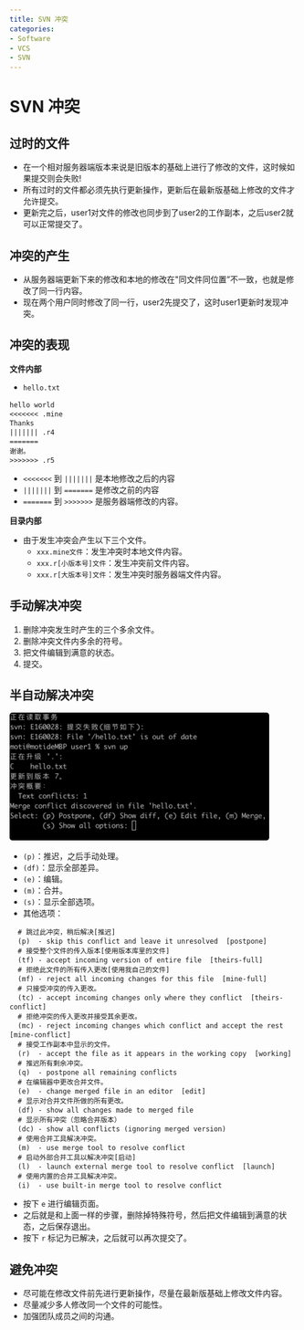 ```yaml
---
title: SVN 冲突
categories:
- Software
- VCS
- SVN
---
```

# SVN 冲突

## 过时的文件

- 在一个相对服务器端版本来说是旧版本的基础上进行了修改的文件，这时候如果提交则会失败!
- 所有过时的文件都必须先执行更新操作，更新后在最新版基础上修改的文件才允许提交。
- 更新完之后，user1对文件的修改也同步到了user2的工作副本，之后user2就可以正常提交了。

## 冲突的产生

- 从服务器端更新下来的修改和本地的修改在"同文件同位置”不一致，也就是修改了同一行内容。
- 现在两个用户同时修改了同一行，user2先提交了，这时user1更新时发现冲突。

## 冲突的表现

**文件内部**

- `hello.txt`

```
hello world
<<<<<<< .mine
Thanks
||||||| .r4
=======
谢谢。
>>>>>>> .r5
```

- `<<<<<<<` 到 `|||||||` 是本地修改之后的内容
- `|||||||` 到 `=======` 是修改之前的内容
- `=======` 到 `>>>>>>>` 是服务器端修改的内容。

**目录内部**

- 由于发生冲突会产生以下三个文件。
  - `xxx.mine文件`：发生冲突时本地文件内容。
  - `xxx.r[小版本号]文件`：发生冲突前文件内容。
  - `xxx.r[大版本号]文件`：发生冲突时服务器端文件内容。

## 手动解决冲突

1. 删除冲突发生时产生的三个多余文件。
2. 删除冲突文件内多余的符号。
3. 把文件编辑到满意的状态。
4. 提交。

## 半自动解决冲突

<img src="https://raw.githubusercontent.com/LuShan123888/Files/main/Pictures/2021-03-08-image-20210308132740095.png" alt="image-20210308132740095" style="zoom:50%;" />

- `(p)`：推迟，之后手动处理。
- `(df)`：显示全部差异。
- `(e)`：编辑。
- `(m)`：合并。
- `(s)`：显示全部选项。
- 其他选项：

```
  # 跳过此冲突，稍后解决[推迟]
  (p)  - skip this conflict and leave it unresolved  [postpone]
  # 接受整个文件的传入版本[使用版本库里的文件]
  (tf) - accept incoming version of entire file  [theirs-full]
  # 拒绝此文件的所有传入更改[使用我自己的文件]
  (mf) - reject all incoming changes for this file  [mine-full]
  # 只接受冲突的传入更改。
  (tc) - accept incoming changes only where they conflict  [theirs-conflict]
  # 拒绝冲突的传入更改并接受其余更改。
  (mc) - reject incoming changes which conflict and accept the rest  [mine-conflict]
  # 接受工作副本中显示的文件。
  (r)  - accept the file as it appears in the working copy  [working]
  # 推迟所有剩余冲突。
  (q)  - postpone all remaining conflicts
  # 在编辑器中更改合并文件。
  (e)  - change merged file in an editor  [edit]
  # 显示对合并文件所做的所有更改。
  (df) - show all changes made to merged file
  # 显示所有冲突（忽略合并版本）
  (dc) - show all conflicts (ignoring merged version)
  # 使用合并工具解决冲突。
  (m)  - use merge tool to resolve conflict
  # 启动外部合并工具以解决冲突[启动]
  (l)  - launch external merge tool to resolve conflict  [launch]
  # 使用内置的合并工具解决冲突。
  (i)  - use built-in merge tool to resolve conflict
```

- 按下 `e` 进行编辑页面。
- 之后就是和上面一样的步骤，删除掉特殊符号，然后把文件编辑到满意的状态，之后保存退出。
- 按下 `r` 标记为已解决，之后就可以再次提交了。

## 避免冲突

- 尽可能在修改文件前先进行更新操作，尽量在最新版基础上修改文件内容。
- 尽量减少多人修改同一个文件的可能性。
- 加强团队成员之间的沟通。